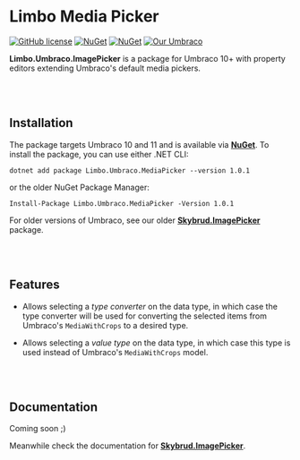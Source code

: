# Limbo Media Picker

[![GitHub license](https://img.shields.io/badge/license-MIT-blue.svg)](LICENSE.md) [![NuGet](https://img.shields.io/nuget/vpre/Limbo.Umbraco.MediaPicker.svg)](https://www.nuget.org/packages/Limbo.Umbraco.MediaPicker) [![NuGet](https://img.shields.io/nuget/dt/Limbo.Umbraco.MediaPicker.svg)](https://www.nuget.org/packages/Limbo.Umbraco.MediaPicker) [![Our Umbraco](https://img.shields.io/badge/our-umbraco-%233544B1)](https://our.umbraco.com/packages/backoffice-extensions/limbo-media-picker/)

**Limbo.Umbraco.ImagePicker** is a package for Umbraco 10+ with property editors extending Umbraco's default media pickers.



<br /><br />

## Installation

The package targets Umbraco 10 and 11 and is available via [**NuGet**][NuGetPackage]. To install the package, you can use either .NET CLI:

```
dotnet add package Limbo.Umbraco.MediaPicker --version 1.0.1
```

or the older NuGet Package Manager:

```
Install-Package Limbo.Umbraco.MediaPicker -Version 1.0.1
```

For older versions of Umbraco, see our older [**Skybrud.ImagePicker**](https://github.com/skybrud/Skybrud.ImagePicker) package.



<br /><br />

## Features

- Allows selecting a *type converter* on the data type, in which case the type converter will be used for converting the selected items from Umbraco's `MediaWithCrops` to a desired type.

- Allows selecting a *value type* on the data type, in which case this type is used instead of Umbraco's `MediaWithCrops` model.



<br /><br />

## Documentation

Coming soon ;)

Meanwhile check the documentation for [**Skybrud.ImagePicker**](https://packages.skybrud.dk/skybrud.imagepicker/docs/v3.0/).







[NuGetPackage]: https://www.nuget.org/packages/Limbo.Umbraco.MediaPicker
[UmbracoPackage]: https://our.umbraco.com/packages/backoffice-extensions/limbo-image-picker/
[GitHubRelease]: https://github.com/limbo-works/Limbo.Umbraco.MediaPicker/releases



